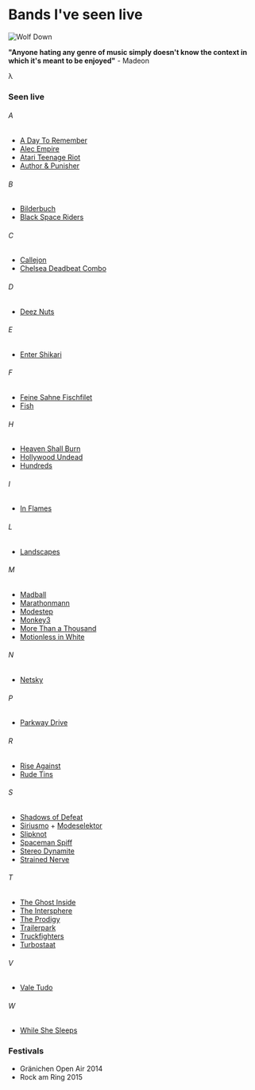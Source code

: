# Bands I've seen live

![Wolf Down](http://abload.de/img/wolfdownwxdb0u2b.jpg "Wolf Down")

**"Anyone hating any genre of music simply doesn't know the context in which it's meant to be enjoyed"** - Madeon

&lambda;

### Seen live

###### A

* [A Day To Remember](http://www.last.fm/de/music/A+Day+to+Remember)
* [Alec Empire](http://www.last.fm/de/music/Alec+Empire)
* [Atari Teenage Riot](http://www.last.fm/de/music/Atari+Teenage+Riot)
* [Author &amp; Punisher](http://www.last.fm/de/music/Author+&+Punisher)

###### B

* [Bilderbuch](http://www.last.fm/de/music/Bilderbuch)
* [Black Space Riders](http://www.last.fm/de/music/Black+Space+Riders)

###### C

* [Callejon](http://www.last.fm/de/music/Callejon)
* [Chelsea Deadbeat Combo](http://www.last.fm/de/music/Chelsea+Deadbeat+Combo)

###### D

* [Deez Nuts](http://www.last.fm/de/music/Deez+Nuts)

###### E

* [Enter Shikari](http://www.last.fm/de/music/Enter+Shikari)

###### F

* [Feine Sahne Fischfilet](http://www.last.fm/de/music/Feine+Sahne+Fischfilet)
* [Fish](http://www.last.fm/de/music/Deez+Nuts)

###### H

* [Heaven Shall Burn](http://www.last.fm/de/music/Heaven+Shall+Burn)
* [Hollywood Undead](http://www.last.fm/de/music/Hollywood+Undead)
* [Hundreds](http://www.last.fm/de/music/Hundreds)

###### I

* [In Flames](http://www.last.fm/de/music/In+Flames)

###### L

* [Landscapes](http://www.last.fm/de/music/Landscapes)

###### M

* [Madball](http://www.last.fm/de/music/Madball)
* [Marathonmann](http://www.last.fm/de/music/Marathonmann)
* [Modestep](http://www.last.fm/de/music/Modestep)
* [Monkey3](http://www.last.fm/de/music/Monkey3)
* [More Than a Thousand](http://www.last.fm/de/music/More+Than+a+Thousand)
* [Motionless in White](http://www.last.fm/de/music/Motionless+in+White)

###### N

* [Netsky](http://www.last.fm/de/music/Netsky)

###### P

* [Parkway Drive](http://www.last.fm/de/music/Parkway+Drive)

###### R

* [Rise Against](http://www.last.fm/de/music/Rise+Against)
* [Rude Tins](http://www.last.fm/de/music/Rude+Tins)

###### S

* [Shadows of Defeat](http://www.last.fm/de/music/Shadows+of+Defeat)
* [Siriusmo](http://www.last.fm/de/music/Siriusmo) + [Modeselektor](http://www.last.fm/de/music/Modeselektor)
* [Slipknot](http://www.last.fm/de/music/Slipknot)
* [Spaceman Spiff](http://www.last.fm/de/music/Spaceman+Spiff)
* [Stereo Dynamite](http://www.last.fm/de/search?q=stereo+dynamite)
* [Strained Nerve](http://www.last.fm/de/music/Strained+Nerve)

###### T

* [The Ghost Inside](http://www.last.fm/de/music/The+Ghost+Inside)
* [The Intersphere](http://www.last.fm/de/music/The+Intersphere)
* [The Prodigy](http://www.last.fm/de/music/The+Prodigy)
* [Trailerpark](http://www.last.fm/de/music/Trailerpark)
* [Truckfighters](http://www.last.fm/de/music/Truckfighters)
* [Turbostaat](http://www.last.fm/de/music/Turbostaat)

###### V

* [Vale Tudo](http://www.last.fm/de/music/Vale+Tudo)

###### W

* [While She Sleeps](http://www.last.fm/de/music/While+She+Sleeps)

### Festivals

* Gränichen Open Air 2014
* Rock am Ring 2015
